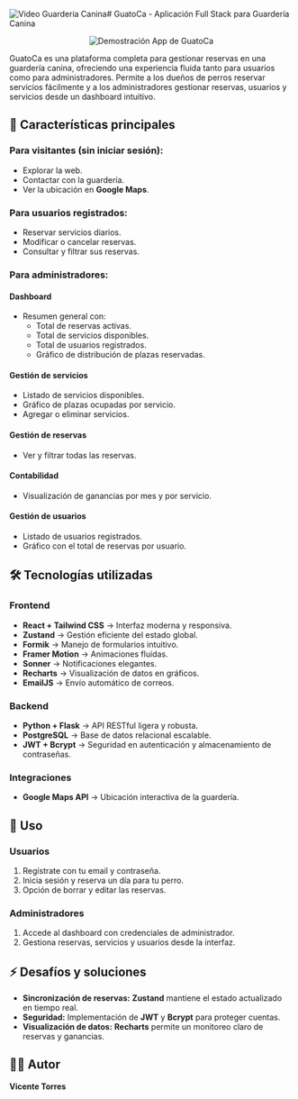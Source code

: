 ![Video Guarderia Canina](https://github.com/user-attachments/assets/74f6a0c2-bcc6-42a5-8b73-c170ec483ceb)# GuatoCa - Aplicación Full Stack para Guardería Canina  

<p align="center">
  <img src="https://github.com/user-attachments/assets/94036227-d684-4d37-a67f-97ae8821310f" alt="Demostración App de GuatoCa">
</p>



GuatoCa es una plataforma completa para gestionar reservas en una guardería canina, ofreciendo una experiencia fluida tanto para usuarios como para administradores. Permite a los dueños de perros reservar servicios fácilmente y a los administradores gestionar reservas, usuarios y servicios desde un dashboard intuitivo.  

## 🚀 Características principales  

### **Para visitantes (sin iniciar sesión):**  
- Explorar la web.  
- Contactar con la guardería.  
- Ver la ubicación en **Google Maps**.  

### **Para usuarios registrados:**  
- Reservar servicios diarios.  
- Modificar o cancelar reservas.  
- Consultar y filtrar sus reservas.  

### **Para administradores:**  
#### **Dashboard**  
- Resumen general con:  
  - Total de reservas activas.  
  - Total de servicios disponibles.  
  - Total de usuarios registrados.  
  - Gráfico de distribución de plazas reservadas.  

#### **Gestión de servicios**  
- Listado de servicios disponibles.  
- Gráfico de plazas ocupadas por servicio.  
- Agregar o eliminar servicios.  

#### **Gestión de reservas**  
- Ver y filtrar todas las reservas.  

#### **Contabilidad**  
- Visualización de ganancias por mes y por servicio.  

#### **Gestión de usuarios**  
- Listado de usuarios registrados.  
- Gráfico con el total de reservas por usuario.  

## 🛠️ Tecnologías utilizadas  

### **Frontend**  
- **React + Tailwind CSS** → Interfaz moderna y responsiva.  
- **Zustand** → Gestión eficiente del estado global.  
- **Formik** → Manejo de formularios intuitivo.  
- **Framer Motion** → Animaciones fluidas.  
- **Sonner** → Notificaciones elegantes.  
- **Recharts** → Visualización de datos en gráficos.  
- **EmailJS** → Envío automático de correos.  

### **Backend**  
- **Python + Flask** → API RESTful ligera y robusta.  
- **PostgreSQL** → Base de datos relacional escalable.  
- **JWT + Bcrypt** → Seguridad en autenticación y almacenamiento de contraseñas.  

### **Integraciones**  
- **Google Maps API** → Ubicación interactiva de la guardería.  

## 📌 Uso  

### **Usuarios**  
1. Regístrate con tu email y contraseña.  
2. Inicia sesión y reserva un día para tu perro.  
3. Opción de borrar y editar las reservas.  

### **Administradores**  
1. Accede al dashboard con credenciales de administrador.  
2. Gestiona reservas, servicios y usuarios desde la interfaz.  

## ⚡ Desafíos y soluciones  
- **Sincronización de reservas:** **Zustand** mantiene el estado actualizado en tiempo real.  
- **Seguridad:** Implementación de **JWT** y **Bcrypt** para proteger cuentas.  
- **Visualización de datos:** **Recharts** permite un monitoreo claro de reservas y ganancias.  

## 👨‍💻 Autor  
**Vicente Torres**
